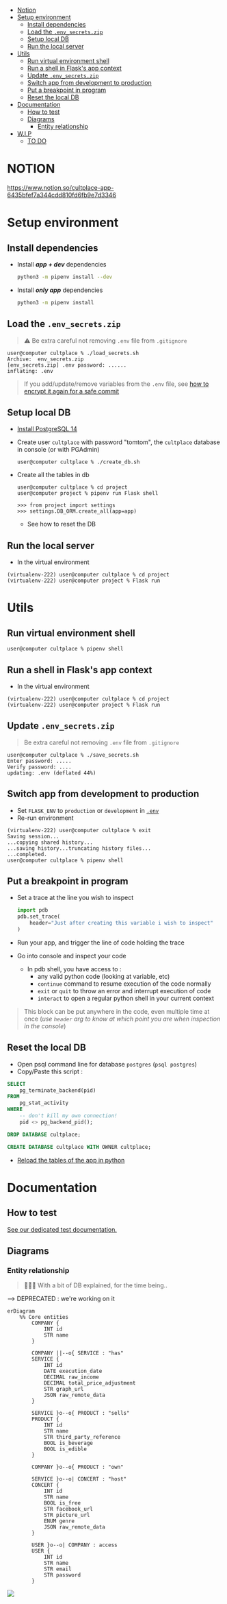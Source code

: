 - [Notion](#notion)
- [Setup environment](#setup-environment)
  - [Install dependencies](#install-dependencies)
  - [Load the `.env_secrets.zip`](#load-the-env_secretszip)
  - [Setup local DB](#setup-local-db)
  - [Run the local server](#run-the-local-server)
- [Utils](#utils)
  - [Run virtual environment shell](#run-virtual-environment-shell)
  - [Run a shell in Flask's app context](#run-a-shell-in-flasks-app-context)
  - [Update `.env_secrets.zip`](#update-env_secretszip)
  - [Switch app from development to production](#switch-app-from-development-to-production)
  - [Put a breakpoint in program](#put-a-breakpoint-in-program)
  - [Reset the local DB](#reset-the-local-db)
- [Documentation](#documentation)
  - [How to test](#how-to-test)
  - [Diagrams](#diagrams)
    - [Entity relationship](#entity-relationship)
- [W.I.P](#wip)
  - [TO DO](#to-do)

# NOTION

https://www.notion.so/cultplace-app-6435bfef7a344cdd810fd6fb9e7d3346

# Setup environment

## Install dependencies

- Install **_app + dev_** dependencies

  ```bash
  python3 -m pipenv install --dev
  ```

- Install **_only app_** dependencies

  ```bash
  python3 -m pipenv install
  ```

## Load the `.env_secrets.zip`

> ⚠️ Be extra careful not removing `.env` file from `.gitignore`

```console
user@computer cultplace % ./load_secrets.sh
Archive:  env_secrets.zip
[env_secrets.zip] .env password: ......
inflating: .env
```

> If you add/update/remove variables from the `.env` file, see
> [how to encrypt it again for a safe commit](#update-env_secretszip)

## Setup local DB

- [Install PostgreSQL 14](https://launchschool.medium.com/how-to-install-postgresql-for-mac-os-x-61623df41f59)
- Create user `cultplace` with password "tomtom", the `cultplace` database in console (or with PGAdmin)

  ```console
  user@computer cultplace % ./create_db.sh
  ```

- Create all the tables in db

  ```console
  user@computer cultplace % cd project
  user@computer project % pipenv run Flask shell

  >>> from project import settings
  >>> settings.DB_ORM.create_all(app=app)
  ```

  - See how to reset the DB

## Run the local server

- In the virtual environment

```console
(virtualenv-222) user@computer cultplace % cd project
(virtualenv-222) user@computer project % Flask run
```

# Utils

## Run virtual environment shell

```console
user@computer cultplace % pipenv shell
```

## Run a shell in Flask's app context

- In the virtual environment

```console
(virtualenv-222) user@computer cultplace % cd project
(virtualenv-222) user@computer project % Flask run
```

## Update `.env_secrets.zip`

> Be extra careful not removing `.env` file from `.gitignore`

```console
user@computer cultplace % ./save_secrets.sh
Enter password: .....
Verify password: ....
updating: .env (deflated 44%)
```

## Switch app from development to production

- Set `FLASK_ENV` to `production` or `development` in [`.env`](.env)
- Re-run environment

```console
(virtualenv-222) user@computer cultplace % exit
Saving session...
...copying shared history...
...saving history...truncating history files...
...completed.
user@computer cultplace % pipenv shell
```

## Put a breakpoint in program

- Set a trace at the line you wish to inspect

  ```python
  import pdb
  pdb.set_trace(
      header="Just after creating this variable i wish to inspect"
  )
  ```

- Run your app, and trigger the line of code holding the trace
- Go into console and inspect your code
  - In pdb shell, you have access to :
    - any valid python code (looking at variable, etc)
    - `continue` command to resume execution of the code normally
    - `exit` or `quit` to throw an error and interrupt execution of code
    - `interact` to open a regular python shell in your current context

> This block can be put anywhere in the code, even multiple time at once
> (_use `header` arg to know at which point you are when inspection in the console_)

## Reset the local DB

- Open psql command line for database `postgres` (`psql postgres`)
- Copy/Paste this script :

```sql
SELECT
    pg_terminate_backend(pid)
FROM
    pg_stat_activity
WHERE
    -- don't kill my own connection!
    pid <> pg_backend_pid();

DROP DATABASE cultplace;

CREATE DATABASE cultplace WITH OWNER cultplace;
```

- [Reload the tables of the app in python](#setup-local-db)

# Documentation

## How to test

[See our dedicated test documentation.](./tests/test_basics.md)

## Diagrams

### Entity relationship

> 🤷🏽‍♂️ With a bit of DB explained, for the time being..

--> DEPRECATED : we're working on it

```mermaid
erDiagram
    %% Core entities
        COMPANY {
            INT id
            STR name
        }

        COMPANY ||--o{ SERVICE : "has"
        SERVICE {
            INT id
            DATE execution_date
            DECIMAL raw_income
            DECIMAL total_price_adjustment
            STR graph_url
            JSON raw_remote_data
        }

        SERVICE }o--o{ PRODUCT : "sells"
        PRODUCT {
            INT id
            STR name
            STR third_party_reference
            BOOL is_beverage
            BOOL is_edible
        }

        COMPANY }o--o{ PRODUCT : "own"

        SERVICE }o--o| CONCERT : "host"
        CONCERT {
            INT id
            STR name
            BOOL is_free
            STR facebook_url
            STR picture_url
            ENUM genre
            JSON raw_remote_data
        }

        USER }o--o| COMPANY : access
        USER {
            INT id
            STR name
            STR email
            STR password
        }
```

[![](https://enshrined-catamaran-f8d.notion.site/image/https%3A%2F%2Fs3-us-west-2.amazonaws.com%2Fsecure.notion-static.com%2Feb6b08b1-57cb-4dc1-80f5-27a9ae4b7397%2Fcultplace_er.drawio.svg?table=block&id=61430831-0be0-46be-ae0c-33863d9d5b0c&spaceId=3b164efe-08e6-493f-8e67-7b96390085ea&userId=&cache=v2)](https://enshrined-catamaran-f8d.notion.site/image/https%3A%2F%2Fs3-us-west-2.amazonaws.com%2Fsecure.notion-static.com%2Feb6b08b1-57cb-4dc1-80f5-27a9ae4b7397%2Fcultplace_er.drawio.svg?table=block&id=61430831-0be0-46be-ae0c-33863d9d5b0c&spaceId=3b164efe-08e6-493f-8e67-7b96390085ea&userId=&cache=v2)
